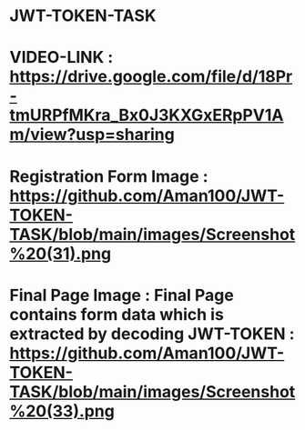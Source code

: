 # JWT-TOKEN-TASK
# VIDEO-LINK : https://drive.google.com/file/d/18Pr-tmURPfMKra_Bx0J3KXGxERpPV1Am/view?usp=sharing
# Registration Form Image : https://github.com/Aman100/JWT-TOKEN-TASK/blob/main/images/Screenshot%20(31).png
# Final Page Image : Final Page contains form data which is extracted by decoding JWT-TOKEN : https://github.com/Aman100/JWT-TOKEN-TASK/blob/main/images/Screenshot%20(33).png


